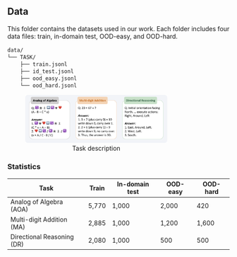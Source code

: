 ## Data


This folder contains the datasets used in our work. Each folder includes four data files: train, in-domain test, OOD-easy, and OOD-hard.

```
data/
└── TASK/
    ├── train.jsonl
    ├── id_test.jsonl
    ├── ood_easy.jsonl
    └── ood_hard.jsonl
```

[//]: # (<img src="../static/tasks.png" alt="Alt text" width="500"/>)
<div style="width:80%; text-align:center">
    <figure >
        <img src="../static/tasks.png">
        <figcaption>
            Task description
        </figcaption>
    </figure>
</div>

### Statistics
| Task                        | Train | In-domain test | OOD-easy | OOD-hard |
|-----------------------------|-------|----------------|----------|----------|
| Analog of Algebra (AOA)     | 5,770 | 1,000          | 2,000    | 420      |
| Multi-digit Addition (MA)   | 2,885 | 1,000          | 1,200    | 1,600    |
| Directional Reasoning (DR)  | 2,080 | 1,000          | 500      | 500      |


